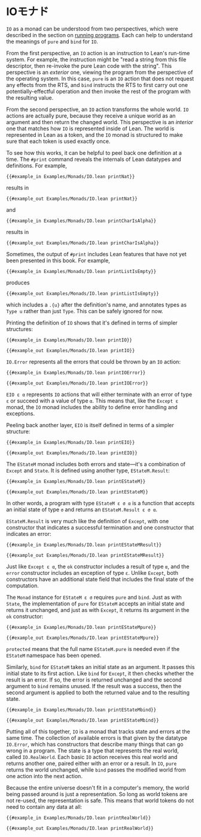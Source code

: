 <!-- # The IO Monad -->

# IOモナド

`IO` as a monad can be understood from two perspectives, which were described in the section on [running programs](../hello-world/running-a-program.md).
Each can help to understand the meanings of `pure` and `bind` for `IO`.

From the first perspective, an `IO` action is an instruction to Lean's run-time system.
For example, the instruction might be "read a string from this file descriptor, then re-invoke the pure Lean code with the string".
This perspective is an _exterior_ one, viewing the program from the perspective of the operating system.
In this case, `pure` is an `IO` action that does not request any effects from the RTS, and `bind` instructs the RTS to first carry out one potentially-effectful operation and then invoke the rest of the program with the resulting value.

From the second perspective, an `IO` action transforms the whole world.
`IO` actions are actually pure, because they receive a unique world as an argument and then return the changed world.
This perspective is an _interior_ one that matches how `IO` is represented inside of Lean.
The world is represented in Lean as a token, and the `IO` monad is structured to make sure that each token is used exactly once.

To see how this works, it can be helpful to peel back one definition at a time.
The `#print` command reveals the internals of Lean datatypes and definitions.
For example,
```lean
{{#example_in Examples/Monads/IO.lean printNat}}
```
results in
```output info
{{#example_out Examples/Monads/IO.lean printNat}}
```
and
```lean
{{#example_in Examples/Monads/IO.lean printCharIsAlpha}}
```
results in
```output info
{{#example_out Examples/Monads/IO.lean printCharIsAlpha}}
```

Sometimes, the output of `#print` includes Lean features that have not yet been presented in this book.
For example,
```lean
{{#example_in Examples/Monads/IO.lean printListIsEmpty}}
```
produces
```output info
{{#example_out Examples/Monads/IO.lean printListIsEmpty}}
```
which includes a `.{u}` after the definition's name, and annotates types as `Type u` rather than just `Type`.
This can be safely ignored for now.

Printing the definition of `IO` shows that it's defined in terms of simpler structures:
```lean
{{#example_in Examples/Monads/IO.lean printIO}}
```
```output info
{{#example_out Examples/Monads/IO.lean printIO}}
```
`IO.Error` represents all the errors that could be thrown by an `IO` action:
```lean
{{#example_in Examples/Monads/IO.lean printIOError}}
```
```output info
{{#example_out Examples/Monads/IO.lean printIOError}}
```
`EIO ε α` represents `IO` actions that will either terminate with an error of type `ε` or succeed with a value of type `α`.
This means that, like the `Except ε` monad, the `IO` monad includes the ability to define error handling and exceptions.

Peeling back another layer, `EIO` is itself defined in terms of a simpler structure:
```lean
{{#example_in Examples/Monads/IO.lean printEIO}}
```
```output info
{{#example_out Examples/Monads/IO.lean printEIO}}
```
The `EStateM` monad includes both errors and state—it's a combination of `Except` and `State`.
It is defined using another type, `EStateM.Result`:
```lean
{{#example_in Examples/Monads/IO.lean printEStateM}}
```
```output info
{{#example_out Examples/Monads/IO.lean printEStateM}}
```
In other words, a program with type `EStateM ε σ α` is a function that accepts an initial state of type `σ` and returns an `EStateM.Result ε σ α`.

`EStateM.Result` is very much like the definition of `Except`, with one constructor that indicates a successful termination and one constructor that indicates an error:
```lean
{{#example_in Examples/Monads/IO.lean printEStateMResult}}
```
```output info
{{#example_out Examples/Monads/IO.lean printEStateMResult}}
```
Just like `Except ε α`, the `ok` constructor includes a result of type `α`, and the `error` constructor includes an exception of type `ε`.
Unlike `Except`, both constructors have an additional state field that includes the final state of the computation.

The `Monad` instance for `EStateM ε σ` requires `pure` and `bind`.
Just as with `State`, the implementation of `pure` for `EStateM` accepts an initial state and returns it unchanged, and just as with `Except`, it returns its argument in the `ok` constructor:
```lean
{{#example_in Examples/Monads/IO.lean printEStateMpure}}
```
```output info
{{#example_out Examples/Monads/IO.lean printEStateMpure}}
```
`protected` means that the full name `EStateM.pure` is needed even if the `EStateM` namespace has been opened.

Similarly, `bind` for `EStateM` takes an initial state as an argument.
It passes this initial state to its first action.
Like `bind` for `Except`, it then checks whether the result is an error.
If so, the error is returned unchanged and the second argument to `bind` remains unused.
If the result was a success, then the second argument is applied to both the returned value and to the resulting state.
```lean
{{#example_in Examples/Monads/IO.lean printEStateMbind}}
```
```output info
{{#example_out Examples/Monads/IO.lean printEStateMbind}}
```

Putting all of this together, `IO` is a monad that tracks state and errors at the same time.
The collection of available errors is that given by the datatype `IO.Error`, which has constructors that describe many things that can go wrong in a program.
The state is a type that represents the real world, called `IO.RealWorld`.
Each basic `IO` action receives this real world and returns another one, paired either with an error or a result.
In `IO`, `pure` returns the world unchanged, while `bind` passes the modified world from one action into the next action.

Because the entire universe doesn't fit in a computer's memory, the world being passed around is just a representation.
So long as world tokens are not re-used, the representation is safe.
This means that world tokens do not need to contain any data at all:
```lean
{{#example_in Examples/Monads/IO.lean printRealWorld}}
```
```output info
{{#example_out Examples/Monads/IO.lean printRealWorld}}
```

